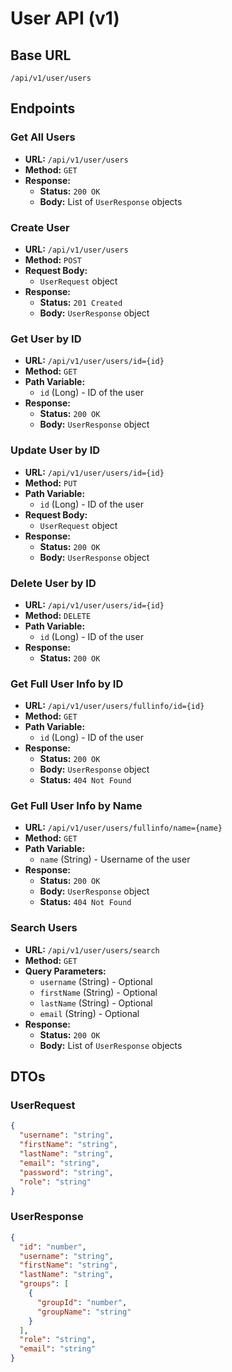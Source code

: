 # User API (v1)

## Base URL
`/api/v1/user/users`

## Endpoints

### Get All Users

- **URL:** `/api/v1/user/users`
- **Method:** `GET`
- **Response:**
  - **Status:** `200 OK`
  - **Body:** List of `UserResponse` objects

### Create User

- **URL:** `/api/v1/user/users`
- **Method:** `POST`
- **Request Body:**
  - `UserRequest` object
- **Response:**
  - **Status:** `201 Created`
  - **Body:** `UserResponse` object

### Get User by ID

- **URL:** `/api/v1/user/users/id={id}`
- **Method:** `GET`
- **Path Variable:**
  - `id` (Long) - ID of the user
- **Response:**
  - **Status:** `200 OK`
  - **Body:** `UserResponse` object

### Update User by ID

- **URL:** `/api/v1/user/users/id={id}`
- **Method:** `PUT`
- **Path Variable:**
  - `id` (Long) - ID of the user
- **Request Body:**
  - `UserRequest` object
- **Response:**
  - **Status:** `200 OK`
  - **Body:** `UserResponse` object

### Delete User by ID

- **URL:** `/api/v1/user/users/id={id}`
- **Method:** `DELETE`
- **Path Variable:**
  - `id` (Long) - ID of the user
- **Response:**
  - **Status:** `200 OK`

### Get Full User Info by ID

- **URL:** `/api/v1/user/users/fullinfo/id={id}`
- **Method:** `GET`
- **Path Variable:**
  - `id` (Long) - ID of the user
- **Response:**
  - **Status:** `200 OK`
  - **Body:** `UserResponse` object
  - **Status:** `404 Not Found`

### Get Full User Info by Name

- **URL:** `/api/v1/user/users/fullinfo/name={name}`
- **Method:** `GET`
- **Path Variable:**
  - `name` (String) - Username of the user
- **Response:**
  - **Status:** `200 OK`
  - **Body:** `UserResponse` object
  - **Status:** `404 Not Found`

### Search Users

- **URL:** `/api/v1/user/users/search`
- **Method:** `GET`
- **Query Parameters:**
  - `username` (String) - Optional
  - `firstName` (String) - Optional
  - `lastName` (String) - Optional
  - `email` (String) - Optional
- **Response:**
  - **Status:** `200 OK`
  - **Body:** List of `UserResponse` objects

## DTOs

### UserRequest

```json
{
  "username": "string",
  "firstName": "string",
  "lastName": "string",
  "email": "string",
  "password": "string",
  "role": "string"
}
```

### UserResponse

```json
{
  "id": "number",
  "username": "string",
  "firstName": "string",
  "lastName": "string",
  "groups": [
    {
      "groupId": "number",
      "groupName": "string"
    }
  ],
  "role": "string",
  "email": "string"
}
```
